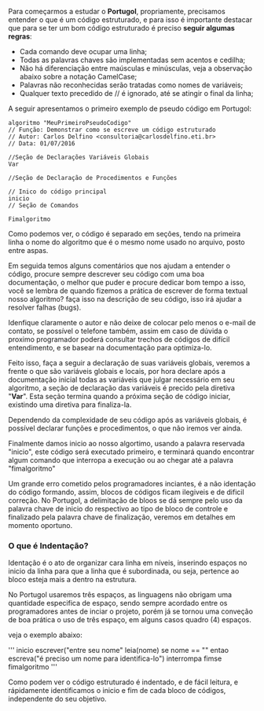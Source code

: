 Para começarmos a estudar o **Portugol**, propriamente, precisamos entender o que é um código estruturado, e para isso é importante destacar que para se ter um bom código estruturado é preciso **seguir algumas regras**:
 * Cada comando deve ocupar uma linha;
 * Todas as palavras chaves são implementadas sem acentos e cedilha;
 * Não há diferenciação entre maúsculas e minúsculas, veja a observação abaixo sobre a notação CamelCase;
 * Palavras não reconhecidas serão tratadas como nomes de variáveis;
 * Qualquer texto precedido de // é ignorado, até se atingir o final da linha;

A seguir apresentamos o primeiro exemplo de pseudo código em Portugol:

```
algoritmo "MeuPrimeiroPseudoCodigo"
// Função: Demonstrar como se escreve um código estruturado
// Autor: Carlos Delfino <consultoria@carlosdelfino.eti.br>
// Data: 01/07/2016

//Seção de Declarações Variáveis Globais
Var

//Seção de Declaração de Procedimentos e Funções

// Inico do código principal
inicio
// Seção de Comandos

Fimalgoritmo
```

Como podemos ver, o código é separado em seções, tendo na primeira linha o nome do algoritmo que é o mesmo nome usado no arquivo, posto entre aspas.

Em seguida temos alguns comentários que nos ajudam a entender o código, procure sempre descrever seu código com uma boa documentação, o melhor que puder e procure dedicar bom tempo a isso, você se lembra de quando fizemos a prática de escrever de forma textual nosso algoritmo? faça isso na descrição de seu código, isso irá ajudar a resolver falhas (bugs).

Idenfique claramente o autor e não deixe de colocar pelo menos o e-mail de contato, se possível o telefone também, assim em caso de dúvida o proximo programador poderá consultar trechos de códigos de difícil entendimento, e se basear na documentação para optimiza-lo.

Feito isso, faça a seguir a declaração de suas variáveis globais, veremos a frente o que são variáveis globais e locais, por hora declare após a documentação inicial todas as variáveis que julgar necessário em seu algoritmo, a seção de declaração das variáveis é precido pela diretiva "**Var**". Esta seção termina quando a próxima seção de código iniciar, existindo uma diretiva para finaliza-la.

Dependendo da complexidade de seu código após as variáveis globais, é possível declarar funções e procedimentos, o que não iremos ver ainda.

Finalmente damos inicio ao nosso algortimo, usando a palavra reservada "inicio", este código será executado primeiro, e terminará quando encontrar algum comando que interropa a execução ou ao chegar até a palavra "fimalgoritmo"

Um grande erro cometido pelos programadores inciantes, é a não identação do código formando, assim, blocos de códigos ficam ilegiveis e de dificil correção. No Portugol, a delimitação de bloos se dá sempre pelo uso da palavra chave de inicio do respectivo ao tipo de bloco de controle e finalizado pela palavra chave de finalização, veremos em detalhes em momento oportuno.

### O que é Indentação?
Identação é o ato de organizar cara linha em níveis, inserindo espaços no inicio da linha para que a linha que é subordinada, ou seja, pertence ao bloco esteja mais a dentro na estrutura.

No Portugol usaremos três espaços, as linguagens não obrigam uma quantidade especifica de espaço, sendo sempre acordado entre os programadores antes de inciar o projeto, porém já se tornou uma conveção de boa prática o uso de três espaço, em alguns casos quadro (4) espaços.

veja o exemplo abaixo:

'''
inicio
   escrever("entre seu nome"
   leia(nome)
   se nome == "" entao
      escreva("é preciso um nome para identifica-lo")
      interrompa
   fimse
fimalgoritmo
'''


Como podem ver o código estruturado é indentado, e de fácil leitura, e rápidamente identificamos o inicio e fim de cada bloco de códigos, independente do seu objetivo.


